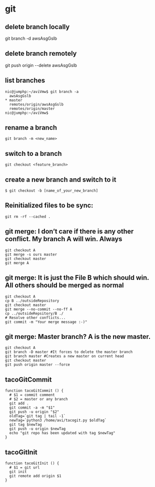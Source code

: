 # git

## delete branch locally
git branch -d awsAsgGslb

## delete branch remotely
git push origin --delete awsAsgGslb

## list branches

```
nic@jumphp:~/aviVmw$ git branch -a
  awsAsgGslb
* master
  remotes/origin/awsAsgGslb
  remotes/origin/master
nic@jumphp:~/aviVmw$
```

## rename a branch

```
git branch -m <new_name>
```

## switch to a branch

```
git checkout <feature_branch>
```

## create a new branch and switch to it

```
$ git checkout -b [name_of_your_new_branch]
```

## Reinitialized files to be sync:
```
git rm -rf --cached .
```

## git merge: I don’t care if there is any other conflict. My branch A will win. Always

```
git checkout A
git merge -s ours master
git checkout master
git merge A
```

## git merge: It is just the File B which should win. All others should be merged as normal

```
git checkout A
cp B ../outsideRepository
git checkout master
git merge --no-commit --no-ff A
cp ../outsideRepsitory/B ./
# Resolve other conflicts...
git commit -m "Your merge message :-)"
```

## git merge: Master branch? A is the new master.


```
git checkout A
git branch -D master #It forces to delete the master branch
git branch master #Creates a new master on current head
git checkout master
git push origin master --force
```

## tacoGitCommit

```
function tacoGitCommit () {
  # $1 = commit comment
  # $2 = master or any branch
  git add .
  git commit -a -m "$1"
  git push -u origin "$2"
  oldTag=`git tag | tail -1`
  newTag=`python3 /home/avi/tacogit.py $oldTag`
  git tag $newTag
  git push -u origin $newTag
  echo "git repo has been updated with tag $newTag"
}
```

## tacoGitInit

```
function tacoGitInit () {
  # $1 = git url
  git init
  git remote add origin $1
}
```
